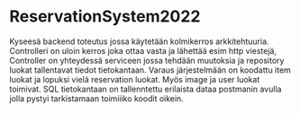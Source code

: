 # ReservationSystem2022
Kyseesä backend toteutus jossa käytetään kolmikerros arkkitehtuuria. Controlleri on uloin kerros joka ottaa vasta ja lähettää esim http viestejä, Controller on yhteydessä serviceen jossa tehdään muutoksia ja repository luokat tallentavat tiedot tietokantaan.
Varaus järjestelmään on koodattu item luokat ja lopuksi vielä reservation luokat. Myös image ja user luokat toimivat. SQL tietokantaan on tallenntettu erilaista dataa postmanin avulla jolla pystyi tarkistamaan toimiiiko koodit oikein.
